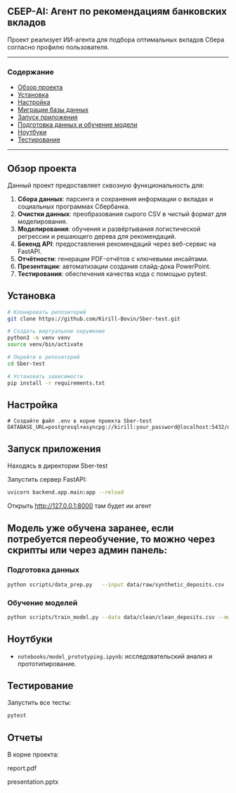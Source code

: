 ## СБЕР-AI: Агент по рекомендациям банковских вкладов

Проект реализует ИИ-агента для подбора оптимальных вкладов Сбера согласно профилю пользователя.

---

### Содержание

- [Обзор проекта](#обзор-проекта)
- [Установка](#установка)
- [Настройка](#настройка)
- [Миграции базы данных](#миграции-базы-данных)
- [Запуск приложения](#запуск-приложения)
- [Подготовка данных и обучение модели](#подготовка-данных-и-обучение-модели)
- [Ноутбуки](#ноутбуки)
- [Тестирование](#тестирование)


---

## Обзор проекта

Данный проект предоставляет сквозную функциональность для:
1. **Сбора данных**: парсинга и сохранения информации о вкладах и социальных программах Сбербанка.
2. **Очистки данных**: преобразования сырого CSV в чистый формат для моделирования.
3. **Моделирования**: обучения и развёртывания логистической регрессии и решающего дерева для рекомендаций.
4. **Бекенд API**: предоставления рекомендаций через веб-сервис на FastAPI.
5. **Отчётности**: генерации PDF-отчётов с ключевыми инсайтами.
6. **Презентации**: автоматизации создания слайд-дока PowerPoint.
7. **Тестирования**: обеспечения качества кода с помощью pytest.

## Установка

```bash
# Клонировать репозиторий
git clone https://github.com/Kirill-Bovin/Sber-test.git

# Создать виртуальное окружение
python3 -m venv venv
source venv/bin/activate

# Перейти в репозиторий
cd Sber-test 

# Установить зависимости
pip install -r requirements.txt
```

## Настройка
```
# Создайте файл .env в корне проекта Sber-test
DATABASE_URL=postgresql+asyncpg://kirill:your_password@localhost:5432/deposit_db
 ```


## Запуск приложения

Находясь в директории Sber-test

Запустить сервер FastAPI:

```bash
uvicorn backend.app.main:app --reload
```
Открыть http://127.0.0.1:8000 там будет ии агент


## Модель уже обучена заранее, если потребуется переобучение, то можно через скрипты или через админ панель:

### Подготовка данных

```bash
python scripts/data_prep.py   --input data/raw/synthetic_deposits.csv   --output data/clean/clean_deposits.csv
```

### Обучение моделей

```bash
python scripts/train_model.py --data data/clean/clean_deposits.csv --model-output models/deposit_recommender.joblib```
```

## Ноутбуки

- `notebooks/model_prototyping.ipynb`: исследовательский анализ и прототипирование.

## Тестирование

Запустить все тесты:

```bash
pytest
```

## Отчеты
В корне проекта:

report.pdf

presentation.pptx

